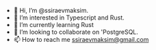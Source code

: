- 👋 Hi, I’m @ssiraevmaksim.
- 👀 I’m interested in Typescript and Rust.
- 🌱 I’m currently learning Rust
- 💞️ I’m looking to collaborate on 'PostgreSQL.
- 📫 How to reach me ssiraevmaksim@gmail.com

<!---
ssiraevmaksim/ssiraevmaksim is a ✨ special ✨ repository because its `README.md` (this file) appears on your GitHub profile.
You can click the Preview link to take a look at your changes.
--->
